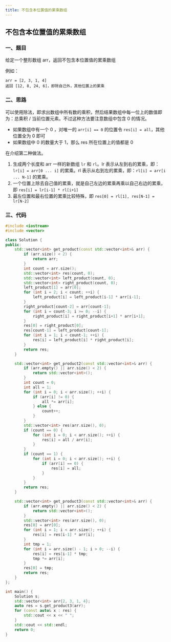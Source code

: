 ```yaml
---
title: 不包含本位置值的累乘数组
---
```


## 不包含本位置值的累乘数组

### 一、题目

给定一个整形数组 arr，返回不包含本位置值的累乘数组

例如：

```
arr = [2, 3, 1, 4]
返回 [12, 8, 24, 6]，即除自己外，其他位置上的累乘
```

### 二、思路

可以使用除法，即求出数组中所有数的乘积，然后结果数组中每一位上的数值即为：总乘积 / 当前位置元素。不过这种方法要注意数组中包含 0 的情况。

- 如果数组中有一个 0 ，对唯一的 `arr[i] == 0` 的位置令 `res[i] = all`，其他位置全为 0 即可
- 如果数组中 0 的数量大于 1，那么 res 所在位置上的值都是 0

在介绍第二种做法。

1. 生成两个长度和 arr 一样的新数组 `lr` 和 `rl`。lr 表示从左到右的累乘，即：`lr[i] = arr[0 ... i]` 的累乘。rl 表示从右到左的累乘，即：`rl[i] = arr[i ... N-1]` 的累乘。
2. 一个位置上除去自己值的累乘，就是自己左边的累乘再乘以自己右边的累乘，即 `res[i] = lr[i-1] * rl[i+1]`
3. 最左位置和最右位置的累乘比较特殊，即 `res[0] = rl[1], res[N-1] = lr[N-2]`

### 三、代码

```c++
#include <iostream>
#include <vector>

class Solution {
public:
    std::vector<int> get_product(const std::vector<int>& arr) {
        if (arr.size() < 2) {
            return arr;
        }
        int count = arr.size();
        std::vector<int> res(count, 0);
        std::vector<int> left_product(count, 0);
        std::vector<int> right_product(count, 0);
        left_product[1] = arr[0];
        for (int i = 2; i < count; ++i) {
            left_product[i] = left_product[i-1] * arr[i-1];
        }
        right_product[count-2] = arr[count-1];
        for (int i = count-3; i >= 0; --i) {
            right_product[i] = right_product[i+1] * arr[i+1];
        }
        res[0] = right_product[0];
        res[count-1] = left_product[count-1];
        for (int i = 1; i < count-1; ++i) {
            res[i] = left_product[i] * right_product[i];
        }
        return res;
    }

    std::vector<int> get_product2(const std::vector<int>& arr) {
        if (arr.empty() || arr.size() < 2) {
            return std::vector<int>();
        }
        int count = 0;
        int all = 1;
        for (int i = 0; i < arr.size(); ++i) {
            if (arr[i] != 0) {
                all *= arr[i];
            } else {
                count++;
            }
        }
        std::vector<int> res(arr.size(), 0);
        if (count == 0) {
            for (int i = 0; i < arr.size(); ++i) {
                res[i] = all / arr[i];
            }
        }
        if (count == 1) {
            for (int i = 0; i < arr.size(); ++i) {
                if (arr[i] == 0) {
                    res[i] = all;
                }
            }
        }
        return res;
    }

    std::vector<int> get_product3(const std::vector<int>& arr) {
        if (arr.empty() || arr.size() < 2) {
            return std::vector<int>();
        }
        std::vector<int> res(arr.size(), 0);
        res[0] = arr[0];
        for (int i = 1; i < arr.size(); ++i) {
            res[i] = res[i-1] * arr[i];
        }
        int tmp = 1;
        for (int i = arr.size() - 1; i > 0; --i) {
            res[i] = res[i-1] * tmp;
            tmp *= arr[i];
        }
        res[0] = tmp;
        return res;
    }
};

int main() {
    Solution s;
    std::vector<int> arr{2, 3, 1, 4};
    auto res = s.get_product3(arr);
    for (const auto& x : res) {
        std::cout << x << " ";
    }
    std::cout << std::endl;
    return 0;
}
```

